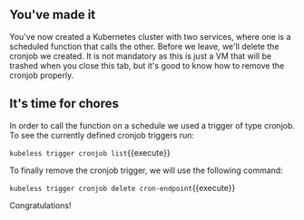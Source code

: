 ## You've made it

You've now created a Kubernetes cluster with two services, where one is a scheduled function that calls the other. Before we leave, we'll delete the cronjob we created. It is not mandatory as this is just a VM that will be trashed when you close this tab, but it's good to know how to remove the cronjob properly.

## It's time for chores
In order to call the function on a schedule we used a trigger of type cronjob. To see the currently defined cronjob triggers run:

`kubeless trigger cronjob list`{{execute}}

To finally remove the cronjob trigger, we will use the following command:

`kubeless trigger cronjob delete cron-endpoint`{{execute}}


Congratulations!



